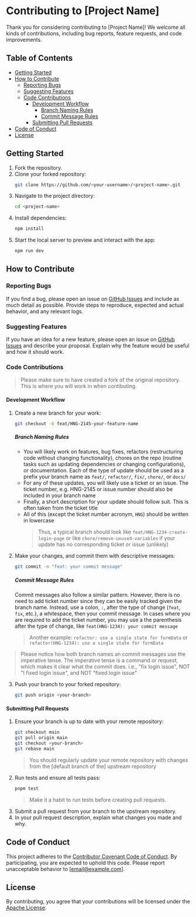 # Contributing to [Project Name]

Thank you for considering contributing to [Project Name]! We welcome all kinds of contributions, including bug reports, feature requests, and code improvements.

## Table of Contents

- [Getting Started](#getting-started)
- [How to Contribute](#how-to-contribute)
  - [Reporting Bugs](#reporting-bugs)
  - [Suggesting Features](#suggesting-features)
  - [Code Contributions](#code-contributions)
    - [Development Workflow](#development-workflow)
      - [Branch Naming Rules](#branch-naming-rules)
      - [Commit Message Rules](#commit-message-rules)
    - [Submitting Pull Requests](#submitting-pull-requests)
- [Code of Conduct](#code-of-conduct)
- [License](#license)

## Getting Started

1. Fork the repository.
2. Clone your forked repository:
   ```sh
   git clone https://github.com/<your-username>/<project-name>.git
   ```
3. Navigate to the project directory:
   ```sh
   cd <project-name>
   ```
4. Install dependencies:
   ```sh
   npm install
   ```
5. Start the local server to preview and interact with the app:
   ```sh
   npm run dev
   ```

## How to Contribute

### Reporting Bugs

If you find a bug, please open an issue on [GitHub Issues](https://github.com/[username]/[project-name]/issues) and include as much detail as possible. Provide steps to reproduce, expected and actual behavior, and any relevant logs.

### Suggesting Features

If you have an idea for a new feature, please open an issue on [GitHub Issues](https://github.com/[username]/[project-name]/issues) and describe your proposal. Explain why the feature would be useful and how it should work.

### Code Contributions

> Please make sure to have created a fork of the original repository. This is where you will work in when contibuting.

#### Development Workflow

1. Create a new branch for your work:
   ```sh
   git checkout -b feat/HNG-2145-your-feature-name
   ```
   ##### Branch Naming Rules
   - You will likely work on features, bug fixes, refactors (restructuring code without changing functionality), chores on the repo (routine tasks such as updating dependencies or changing configurations), or documentation. Each of the type of update should be used as a prefix your branch name as `feat/`, `refactor/`, `fix/`, `chore/`, or `docs/`
   - For any of these updates, you will likely use a ticket or an issue. The ticket number, e.g. HNG-2145 or issue number should also be included in your branch name
   - Finally, a short description for your update should follow suit. This is often taken from the ticket title
   - All of this (except the ticket number acronym, `HNG`) should be written in lowercase
     > Thus, a typical branch should look like `feat/HNG-1234-create-login-page` or like `chore/remove-unused-variables` if your update has no corresponding ticket or issue (unlikely)
2. Make your changes, and commit them with descriptive messages:

   ```sh
   git commit -m "feat: your commit message"
   ```

   ##### Commit Message Rules

   Commit messages also follow a similar pattern. However, there is no need to add ticket number since they can be easily tracked given the branch name. Instead, use a colon, `:`, after the type of change (`feat`, `fix`, etc.), a whitespace, then your commit message. In cases where you are required to add the ticket number, you may use a the parenthesis after the type of change, like `feat(HNG-1234): your commit message`

   > Another example: `refactor: use a single state for formData` or `refactor(HNG-1234): use a single state for formData`

> Please notice how both branch names an commit messages use the imperative tense. The imperative tense is a command or request, which makes it clear what the commit does. i.e., "fix login issue", NOT "I fixed login issue", and NOT "fixed login issue"

3. Push your branch to your forked repository:
   ```sh
   git push origin <your-branch>
   ```

#### Submitting Pull Requests

1. Ensure your branch is up to date with your remote repository:
   ```sh
   git checkout main
   git pull origin main
   git checkout <your-branch>
   git rebase main
   ```
   > You should regularly update your remote repository with changes from the [default branch of the] upstream repository
2. Run tests and ensure all tests pass:
   ```sh
   pnpm test
   ```
   > Make it a habit to run tests before creating pull requests.
3. Submit a pull request from your branch to the upstream repository.
4. In your pull request description, explain what changes you made and why.

## Code of Conduct

This project adheres to the [Contributor Covenant Code of Conduct](https://www.contributor-covenant.org/version/2/0/code_of_conduct/). By participating, you are expected to uphold this code. Please report unacceptable behavior to [email@example.com].

## License

By contributing, you agree that your contributions will be licensed under the [Apache License](LICENSE).
